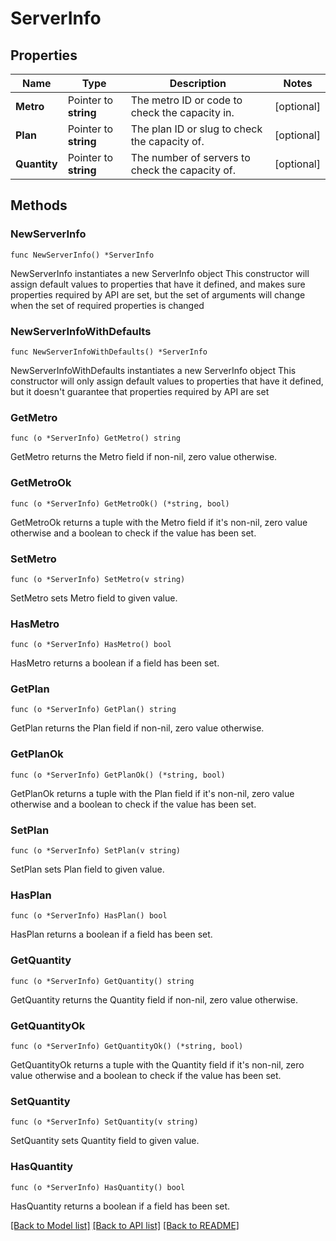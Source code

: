 # ServerInfo

## Properties

Name | Type | Description | Notes
------------ | ------------- | ------------- | -------------
**Metro** | Pointer to **string** | The metro ID or code to check the capacity in. | [optional] 
**Plan** | Pointer to **string** | The plan ID or slug to check the capacity of. | [optional] 
**Quantity** | Pointer to **string** | The number of servers to check the capacity of. | [optional] 

## Methods

### NewServerInfo

`func NewServerInfo() *ServerInfo`

NewServerInfo instantiates a new ServerInfo object
This constructor will assign default values to properties that have it defined,
and makes sure properties required by API are set, but the set of arguments
will change when the set of required properties is changed

### NewServerInfoWithDefaults

`func NewServerInfoWithDefaults() *ServerInfo`

NewServerInfoWithDefaults instantiates a new ServerInfo object
This constructor will only assign default values to properties that have it defined,
but it doesn't guarantee that properties required by API are set

### GetMetro

`func (o *ServerInfo) GetMetro() string`

GetMetro returns the Metro field if non-nil, zero value otherwise.

### GetMetroOk

`func (o *ServerInfo) GetMetroOk() (*string, bool)`

GetMetroOk returns a tuple with the Metro field if it's non-nil, zero value otherwise
and a boolean to check if the value has been set.

### SetMetro

`func (o *ServerInfo) SetMetro(v string)`

SetMetro sets Metro field to given value.

### HasMetro

`func (o *ServerInfo) HasMetro() bool`

HasMetro returns a boolean if a field has been set.

### GetPlan

`func (o *ServerInfo) GetPlan() string`

GetPlan returns the Plan field if non-nil, zero value otherwise.

### GetPlanOk

`func (o *ServerInfo) GetPlanOk() (*string, bool)`

GetPlanOk returns a tuple with the Plan field if it's non-nil, zero value otherwise
and a boolean to check if the value has been set.

### SetPlan

`func (o *ServerInfo) SetPlan(v string)`

SetPlan sets Plan field to given value.

### HasPlan

`func (o *ServerInfo) HasPlan() bool`

HasPlan returns a boolean if a field has been set.

### GetQuantity

`func (o *ServerInfo) GetQuantity() string`

GetQuantity returns the Quantity field if non-nil, zero value otherwise.

### GetQuantityOk

`func (o *ServerInfo) GetQuantityOk() (*string, bool)`

GetQuantityOk returns a tuple with the Quantity field if it's non-nil, zero value otherwise
and a boolean to check if the value has been set.

### SetQuantity

`func (o *ServerInfo) SetQuantity(v string)`

SetQuantity sets Quantity field to given value.

### HasQuantity

`func (o *ServerInfo) HasQuantity() bool`

HasQuantity returns a boolean if a field has been set.


[[Back to Model list]](../README.md#documentation-for-models) [[Back to API list]](../README.md#documentation-for-api-endpoints) [[Back to README]](../README.md)


